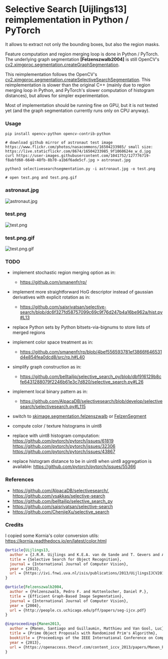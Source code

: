 # Selective Search **[Uijlings13]** reimplementation in Python / PyTorch

It allows to extract not only the bounding boxes, but also the region masks.

Feature computation and region merging loop is done in Python / PyTorch. The underlying graph segmentation **[Felzenszwalb2004]** is still OpenCV's [cv2.ximgproc.segmentation.createGraphSegmentation](https://docs.opencv.org/master/d5/df0/group__ximgproc__segmentation.html#ga5e3e721c5f16e34d3ad52b9eeb6d2860).

This reimplementation follows the OpenCV's [cv2.ximgproc.segmentation.createSelectiveSearchSegmentation](https://github.com/opencv/opencv_contrib/blob/master/modules/ximgproc/src/selectivesearchsegmentation.cpp). This reimplementation is slower than the original C++ (mainly due to region merging loop in Python, and PyTorch's slower computation of histogram distances), but allows for simpler experimentation.

Most of implementation should be running fine on GPU, but it is not tested yet (and the graph segmentation currently runs only on CPU anyway).

### Usage
```shell
pip install opencv-python opencv-contrib-python

# download github mirror of astronaut test image https://www.flickr.com/photos/nasacommons/16504233985/ small size: https://live.staticflickr.com/8674/16504233985_9f1060624e_w_d.jpg
curl https://user-images.githubusercontent.com/1041752/127776719-f8abfd60-6640-48fb-8b70-a1b6f6ade5cf.jpg > astronaut.jpg

python3 selectivesearchsegmentation.py -i astronaut.jpg -o test.png

# open test.png and test.png.gif
```
### astronaut.jpg
![astronaut.jpg](https://user-images.githubusercontent.com/1041752/127776719-f8abfd60-6640-48fb-8b70-a1b6f6ade5cf.jpg)

### test.png
![test.png](https://user-images.githubusercontent.com/1041752/127772794-9be6ec05-55cc-4787-99e7-ee31926e41c0.png)

### test.png.gif
![test.png.gif](https://user-images.githubusercontent.com/1041752/127770399-e0133e08-0f48-44ea-8648-19ac7594556c.gif)

### TODO
- implement stochastic region merging option as in:
    - https://github.com/smanenfr/rp/

- implement more straightforward HoG descriptor instead of gaussian derivatives with explicit rotation as in:
    - https://github.com/saisrivatsan/selective-search/blob/dc6f327fd58757099c69c9f76d247b4a16be962a/hist.py#L13

- replace Python sets by Python bitsets-via-bignums to store lists of merged regions

- implement color space treatment as in:
    - https://github.com/smanenfr/rp/blob/4bef556593781ef3866f646531d4e854fea0dcd8/src/rp.h#L40

- simplify graph construction as in:
    - https://github.com/belltailjp/selective_search_py/blob/dbf916129b8cfe6431288079f2246b61e3c7d820/selective_search.py#L26

- implement local binary pattern as in:
    - https://github.com/AlpacaDB/selectivesearch/blob/develop/selectivesearch/selectivesearch.py#L115

- switch to [skimage.segmentation.felzenszwalb](https://github.com/scikit-image/scikit-image/blob/main/skimage/segmentation/_felzenszwalb.py#L7-L75) or [FelzenSegment](https://github.com/smanenfr/rp/tree/master/src/FelzenSegment)

- compute color / texture histograms in uint8
- replace with uint8 histogram computation: https://github.com/pytorch/pytorch/issues/61819 https://github.com/pytorch/pytorch/issues/32306 https://github.com/pytorch/pytorch/issues/43867 
- replace histogram distance to be in uint8 when uint8 aggregation is available: https://github.com/pytorch/pytorch/issues/55366

### References
- https://github.com/AlpacaDB/selectivesearch/, https://github.com/vsakkas/selective-search
- https://github.com/belltailjp/selective_search_py
- https://github.com/saisrivatsan/selective-search
- https://github.com/ChenjieXu/selective_search

### Credits
I copied some Kornia's color conversion utils: https://kornia.readthedocs.io/en/latest/color.html

```bibtex
@article{Uijlings13,
  author = {J.R.R. Uijlings and K.E.A. van de Sande and T. Gevers and A.W.M. Smeulders},
  title = {Selective Search for Object Recognition},
  journal = {International Journal of Computer Vision},
  year = {2013},
  url = {https://ivi.fnwi.uva.nl/isis/publications/2013/UijlingsIJCV2013/UijlingsIJCV2013.pdf}
}

@article{Felzenszwalb2004,
  author = {Felzenszwalb, Pedro F. and Huttenlocher, Daniel P.},
  title = {Efficient Graph-Based Image Segmentation},
  journal = {International Journal of Computer Vision},
  year = {2004},
  url = {http://people.cs.uchicago.edu/pff/papers/seg-ijcv.pdf}
}

@inproceedings{Manen2013,
  author = {Manen, Santiago and Guillaumin, Matthieu and Van Gool, Luc},
  title = {Prime Object Proposals with Randomized Prim's Algorithm},
  booktitle = {Proceedings of the IEEE International Conference on Computer Vision (ICCV)},
  year = {2013},
  url = {https://openaccess.thecvf.com/content_iccv_2013/papers/Manen_Prime_Object_Proposals_2013_ICCV_paper.pdf}
}
```
